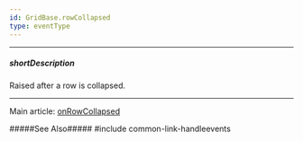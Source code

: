 ```yaml
---
id: GridBase.rowCollapsed
type: eventType
---
```

---
##### shortDescription
Raised after a row is collapsed.

---
Main article: [onRowCollapsed](/api-reference/10%20UI%20Components/GridBase/1%20Configuration/onRowCollapsed.md '{basewidgetpath}/Configuration/#onRowCollapsed')

#####See Also#####
#include common-link-handleevents